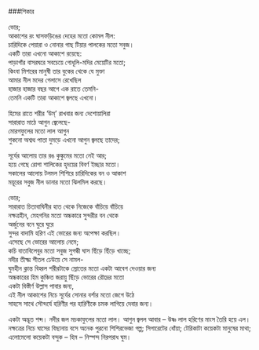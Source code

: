 ###শিকার

ভোর;  
আকাশের রং ঘাসফড়িঙের দেহের মতো কোমল নীল:  
চারিদিকে পেয়ারা ও নোনার গাছ টিয়ার পালকের মতো সবুজ।  
একটি তারা এখনো আকাশে রয়েছে:  
পাড়াগাঁর বাসরঘরে সবচেয়ে গোধূলি-মদির মেয়েটির মতো;  
কিংবা মিশরের মানুষী তার বুকের থেকে যে মুক্তা  
                  আমার নীল মদের গেলাসে রেখেছিল  
হাজার হাজার বছর আগে এক রাতে তেমনি-  
তেমনি একটি তারা আকাশে জ্বলছে এখনো।  
 
হিমের রাতে শরীর ‘উম্’ রাখবার জন্য দেশোয়ালিরা  
                  সারারাত মাঠে আগুন জ্বেলেছে-  
মোরগফুলের মতো লাল আগুন  
শুকনো অশ্বত্থ পাতা দুমড়ে এখনো আগুন জ্বলছে তাদের;  
 
সূর্যের আলোয় তার রঙ কুঙ্কুমের মতো নেই আর;  
হয়ে গেছে রোগা শালিকের হৃদয়ের বিবর্ণ ইচ্ছার মতো।  
সকালের আলোয় টলমল শিশিরে চারিদিকের বন ও আকাশ  
                  ময়ূরের সবুজ নীল ডানার মতো ঝিলমিল করছে।  
 
ভোর;  
সারারাত চিতাবাঘিনীর হাত থেকে নিজেকে বাঁচিয়ে বাঁচিয়ে  
নক্ষত্রহীন, মেহগনির মতো অন্ধকারে সুন্দরীর বন থেকে   
         অর্জুনের বনে ঘুরে ঘুরে  
সুন্দর বাদামি হরিণ এই ভোরের জন্য অপেক্ষা করছিল।  
এসেছে সে ভোরের আলোয় নেমে;  
কচি বাতাবিলেবুর মতো সবুজ সুগন্ধী ঘাস ছিঁড়ে ছিঁড়ে খাচ্ছে;  
নদীর তীক্ষ্ম শীতল ঢেউয়ে সে নামল-  
ঘুমহীন ক্লান্ত বিহ্বল শরীরটাকে স্রোতের মতো একটা আবেগ দেওয়ার জন্য  
অন্ধকারের হিম কুঞ্চিত জরায়ু ছিঁড়ে ভোরের রৌদ্রের মতো  
                      একটা বিস্তীর্ণ উল্লাস পাবার জন্য,  
এই নীল আকাশের নিচে সূর্যের সোনার বর্শার মতো জেগে উঠে  
সাহসে সাথে সৌন্দর্যে হরিণীর পর হারিণীকে চমক লাগিয়ে দেবার জন্য।  
 
একটা অদ্ভূত শব্দ।
নদীর জল মচকাফুলের মতো লাল।
আগুন জ্বলল আবার – উষ্ণ লাল হরিণের মাংস তৈরি হয়ে এল।
নক্ষত্রের নিচে ঘাসের বিছানায় বসে অনেক পুরনো শিশিরভেজা গল্প;
সিগারেটের ধোঁয়া;
টেরিকাটা কয়েকটা মানুষের মাথা;
এলোমেলো কয়েকটা বন্দুক – হিম – নিস্পন্দ নিরপরাধ ঘুম।

